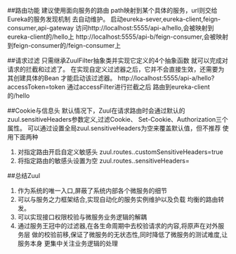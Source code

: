 ##路由功能
建议使用面向服务的路由
path映射到某个具体的服务，url则交给Eureka的服务发现机制
去自动维护。
启动eureka-sever,eureka-client,feign-consumer,api-gateway
访问http://localhost:5555/api-a/hello,会被映射到eureka-client的/hello上
http://localhost:5555/api-b/feign-consumer,会被映射到feign-consumer的/feign-consumer上
    
##请求过滤
只需继承ZuulFilter抽象类并实现它定义的4个抽象函数
就可以完成对请求的拦截和过滤了。
在实现自定义过滤器之后，它并不会直接生效，还需要为其创建具体的Bean
才能启动该过滤器。
http://localhost:5555/api-a/hello?accessToken=token 通过accessFilter进行拦截之后
路由到eureka-client的/hello

##Cookie与信息头
默认情况下，Zuul在请求路由时会通过默认的zuul.sensitiveHeaders参数定义,过滤Cookie、
Set-Cookie、Authorization三个属性。
可以通过设置全局zuul.sensitiveHeaders为空来覆盖默认值，但不推荐
使用下面两种
1. 对指定路由开启自定义敏感头
zuul.routes.<router>.customSensitiveHeaders=true
2. 将指定路由的敏感头设置为空
zuul.routes.<router>.sensitiveHeaders=

##总结Zuul
1. 作为系统的唯一入口,屏蔽了系统内部各个微服务的细节
2. 可以与服务之力框架结合,实现自动化的服务实例维护以及负载
    均衡的路由转发。
3. 可以实现接口权限校验与微服务业务逻辑的解耦
4. 通过服务王冠中的过滤器,在各生命周期中去校验请求的内容,将原声在对外服务层
    做的校验前移,保证了微服务的无状态性,同时降低了微服务的测试难度,让服务本身
    更集中关注业务逻辑的处理